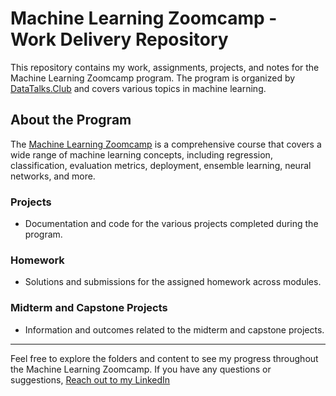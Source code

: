 # Machine Learning Zoomcamp - Work Delivery Repository

This repository contains my work, assignments, projects, and notes for the Machine Learning Zoomcamp program. The program is organized by [DataTalks.Club](https://DataTalks.Club) and covers various topics in machine learning.

## About the Program

The [Machine Learning Zoomcamp](https://link-to-program) is a comprehensive course that covers a wide range of machine learning concepts, including regression, classification, evaluation metrics, deployment, ensemble learning, neural networks, and more.


### Projects

- Documentation and code for the various projects completed during the program.
  
### Homework

- Solutions and submissions for the assigned homework across modules.

### Midterm and Capstone Projects

- Information and outcomes related to the midterm and capstone projects.

---

Feel free to explore the folders and content to see my progress throughout the Machine Learning Zoomcamp. If you have any questions or suggestions, [Reach out to my LinkedIn](https://www.linkedin.com/in/pathornkiti/)

